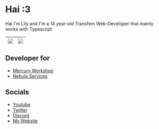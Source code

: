 # Hai :3 
Hai I'm Lily and I'm a 14 year-old Transfem Web-Developer that mainly works with Typescript

![](https://github-readme-stats.vercel.app/api?username=foxmoss&theme=dracula&show_icons=true&hide_border=true&count_private=true) | ![](https://github-readme-stats.vercel.app/api/top-langs/?username=foxmoss&theme=dracula&show_icons=true&hide_border=true&layout=compact) |
| --- | --- |

## Developer for
- [Mercury Workshop](https://github.com/mercuryworkshop)
- [Nebula Services](https://github.com/nebulaservices)

## Socials
- [Youtube](https://youtube.com/@entrpix)
- [Twitter](https://twitter.com/scaratek)
- [Discord](https://discord.com/users/1168045766770696193)
- [My Website](https://entrpix.me)
